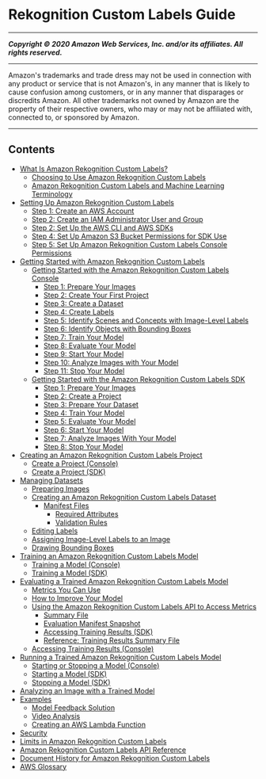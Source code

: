 # Rekognition Custom Labels Guide

-----
*****Copyright &copy; 2020 Amazon Web Services, Inc. and/or its affiliates. All rights reserved.*****

-----
Amazon's trademarks and trade dress may not be used in 
     connection with any product or service that is not Amazon's, 
     in any manner that is likely to cause confusion among customers, 
     or in any manner that disparages or discredits Amazon. All other 
     trademarks not owned by Amazon are the property of their respective
     owners, who may or may not be affiliated with, connected to, or 
     sponsored by Amazon.

-----
## Contents
+ [What Is Amazon Rekognition Custom Labels?](what-is.md)
   + [Choosing to Use Amazon Rekognition Custom Labels](wi-choosing.md)
   + [Amazon Rekognition Custom Labels and Machine Learning Terminology](ud-terminology.md)
+ [Setting Up Amazon Rekognition Custom Labels](su-set-up.md)
   + [Step 1: Create an AWS Account](su-account.md)
   + [Step 2: Create an IAM Administrator User and Group](su-account-user.md)
   + [Step 2: Set Up the AWS CLI and AWS SDKs](su-awscli-sdk.md)
   + [Step 4: Set Up Amazon S3 Bucket Permissions for SDK Use](su-sdk-bucket-permssions.md)
   + [Step 5: Set Up Amazon Rekognition Custom Labels Console Permissions](su-console-policy.md)
+ [Getting Started with Amazon Rekognition Custom Labels](gs-introduction.md)
   + [Getting Started with the Amazon Rekognition Custom Labels Console](gs-console.md)
      + [Step 1: Prepare Your Images](gs-step-prepare-images.md)
      + [Step 2: Create Your First Project](gs-step-create-bucket.md)
      + [Step 3: Create a Dataset](gs-step-create-dataset.md)
      + [Step 4: Create Labels](gs-create-labels.md)
      + [Step 5: Identify Scenes and Concepts with Image-Level Labels](gs-add-image-labels.md)
      + [Step 6: Identify Objects with Bounding Boxes](gs-draw-bounding-boxes.md)
      + [Step 7: Train Your Model](gs-step-train-model.md)
      + [Step 8: Evaluate Your Model](gs-step-evaluate-model.md)
      + [Step 9: Start Your Model](gs-step-start-model.md)
      + [Step 10: Analyze Images with Your Model](gs-step-get-a-prediction.md)
      + [Step 11: Stop Your Model](gs-step-stop-model.md)
   + [Getting Started with the Amazon Rekognition Custom Labels SDK](gs-cli.md)
      + [Step 1: Prepare Your Images](gs-step-prepare-images-cli.md)
      + [Step 2: Create a Project](gs-step-create-project-cli.md)
      + [Step 3: Prepare Your Dataset](gs-step-prepare-dataset-cli.md)
      + [Step 4: Train Your Model](gs-step-train-model-cli.md)
      + [Step 5: Evaluate Your Model](gs-step-evaluate-model-cli.md)
      + [Step 6: Start Your Model](gs-step-start-model-cli.md)
      + [Step 7: Analyze Images With Your Model](gs-step-detect-custom-label-cli.md)
      + [Step 8: Stop Your Model](gs-step-stop-model-cli.md)
+ [Creating an Amazon Rekognition Custom Labels Project](cp-create-project.md)
   + [Create a Project (Console)](cp-console.md)
   + [Create a Project (SDK)](cp-sdk.md)
+ [Managing Datasets](cd-managing-datasets.md)
   + [Preparing Images](pi-prepare-images.md)
   + [Creating an Amazon Rekognition Custom Labels Dataset](cd-create-dataset.md)
      + [Manifest Files](cd-manifest-files.md)
         + [Required Attributes](cd-required-fields.md)
         + [Validation Rules](cd-manifest-files-validation-rules.md)
   + [Editing Labels](rv-editing-labels.md)
   + [Assigning Image-Level Labels to an Image](rv-assign-labels.md)
   + [Drawing Bounding Boxes](rv-bounding-box.md)
+ [Training an Amazon Rekognition Custom Labels Model](tm-train-model.md)
   + [Training a Model (Console)](tm-console.md)
   + [Training a Model (SDK)](tm-sdk.md)
+ [Evaluating a Trained Amazon Rekognition Custom Labels Model](tr-train-results.md)
   + [Metrics You Can Use](tr-metrics-use.md)
   + [How to Improve Your Model](tr-improve-model.md)
   + [Using the Amazon Rekognition Custom Labels API to Access Metrics](tr-metrics-api.md)
      + [Summary File](tr-summary-file-api.md)
      + [Evaluation Manifest Snapshot](tr-evaluation-manifest-snapshot-api.md)
      + [Accessing Training Results (SDK)](tr-sdk.md)
      + [Reference: Training Results Summary File](tr-summary-file.md)
   + [Accessing Training Results (Console)](tr-console.md)
+ [Running a Trained Amazon Rekognition Custom Labels Model](rm-run-model.md)
   + [Starting or Stopping a Model (Console)](rm-start-model-console.md)
   + [Starting a Model (SDK)](rm-start-model-sdk.md)
   + [Stopping a Model (SDK)](rm-stop-model-sdk.md)
+ [Analyzing an Image with a Trained Model](detecting-custom-labels.md)
+ [Examples](examples.md)
   + [Model Feedback Solution](ex-feedback.md)
   + [Video Analysis](ex-video-extraction.md)
   + [Creating an AWS Lambda Function](ex-lambda.md)
+ [Security](sc-introduction.md)
+ [Limits in Amazon Rekognition Custom Labels](limits.md)
+ [Amazon Rekognition Custom Labels API Reference](custom-labels-api-reference.md)
+ [Document History for Amazon Rekognition Custom Labels](document-history.md)
+ [AWS Glossary](glossary.md)